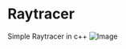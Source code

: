 # Raytracer
Simple Raytracer in c++
![Image](https://github.com/user-attachments/assets/96a94a98-b8d8-496a-bd37-848149823ecd)
